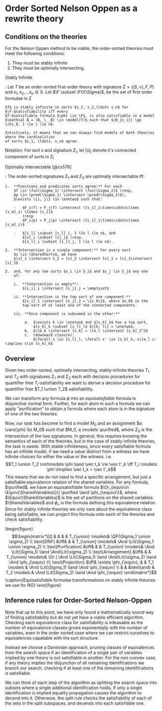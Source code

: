 Order Sorted Nelson Oppen as a rewrite theory
=============================================

Conditions on the theories
--------------------------

For the Nelson Oppen method to be viable, the order-sorted theories must meet the following conditions:

1.  They must be stably infinite
2.  They must be optimally intersecting.

Stably Infinite

:   Let $T$ be an order-sorted first-order theory with signature $\Sigma = ((S, \le), F, P)$ and
    $s_1, s_2,\ldots s_n \in S$. Let $\F \subset \FO(\Sigma)$, be the set of first order formulae in
    $\Sigma$

    $T$ is stably infinite in sorts $s_1, s_2,\ldots s_n$ for $\F-$satisfiability iff every
    $T-$satisfiable formula $\phi \in \F$, is also satisfiable in a model
    $\mathcal B = (B, \__B) \in \model(T)$ such that $|B_{s_i}| \ge \chi_0, 1 \le i \le n$.

    Intuitively, it means that we can always find models of both theories where the cardinalities
    of sorts $s_1, \ldots, s_n$ agree.

Notation: For sort $s$ and signature $\Sigma_i$, let $[s]_i$ denote it's
connected component of sorts in $\Sigma_i$

Optimally intersectable [@cs576]

:   The order-sorted signatures $\Sigma_1$ and $\Sigma_2$ are optimally
    intersectable iff:

    1.  **Functions and predicates sorts agree:** For each
        $f \in \fun(\Sigma_1) \intersect \fun(\Sigma_2)$ (resp,
        $p \in \pred(\Sigma_1) \intersect \pred(\Sigma_2)$),
        $\exists \{i, j\} \in \onetwo$ such that:

        -   $F_i(f) = F_j(f) \intersect ([s_1]_i\times\cdots\times [s_m]_i) \times [s_i]$
            (resp
            $P_i(p) = P_j(p) \intersect ([s_1]_i\times\cdots\times [s_m]_i)$

        -   $[s_l] \subset [s_l]_j, 1 \le l \le n$, and
            $[s]_i \subset [s]_j$ (resp.
            $[s_l]_i \subset [s_l]_j, 1 \le l \le n$).

    2.  **Intersection is a single component:** For every sort
        $s \in \SharedSorts$, we have
        $[s]_1 \intersect S_2 = [s]_2 \intersect [s]_1 = [s]_1\intersect [s]_2$

    3.  and, for any two sorts $s_i \in S_i$ and $s_j \in S_j$ any one
        of:

        i.  **Intersection is empty**:
            $[s_i]_i \intersect [s_j]_j = \emptyset$

        ii. **Intersection is the top sort of one component:**
            $[s_i]_1 \intersect [s_j]_2 = \{s_0\}$, where $s_0$ is the
            top-sort of at least one of the connected components.

        iii. **Once component is subsumed in the other:**

             a.  $\exists k \in \onetwo$ and $[s_k]_k$ has a top sort,
                 $[s_k]_k \subset [s_l]_l$ $\{k, l\} = \onetwo$.
             b.  $\le_k \intersect [s_k] = \le_l \intersect [s_k]_2^2$
             c.  (downward closure):
                 $\forall s \in [s_l]_l, \forall s' \in [s_k]_k, s\le_l s' \implies s\in [s_k]_k$

Overview
--------

Given two order-sorted, optimally intersecting, stably-infinite theories $T_1$ and $T_2$ with
signatures $\Sigma_1$ and $\Sigma_2$ each with decision procedures for quantifier free
$T_i$-satisfiability we want to derive a decision procedure for quantifier free $T_1 \union T_2$
satisfiability.

We can transform any formula $\phi$ into an *equisatisfiable* formula in disjunctive normal form.
Further, for each atom in such a formula we can apply "purification" to obtain a formula where each
atom is in the signature of one of the two theories.

Now, our task has become to find a model $M_0$ and an assignment $a: \vars(\phi) \to M_0$ such that
$M_0, a \models \purified$, where $\Sigma_0$ is the intersection of the two signatures. In general,
this requires knowing the semantics of each of the theories, but in the case of stably infinite
theories, the task is easier. With stable infiniteness, since every satisfiable formula has an
infinite model, if we need a value distinct from a witness we have infinite choices for either the
value or the witness. i.e. $$T_1 \union T_2 \not\models \phi \land \vec t_k \ne \vec t'_k 
\iff T_i \models \phi \limplies \vec t_k = \vec t'_k$$ This means that we do not need to find a
specific arrangement, but just a satisfiable equivalence relation of the shared variables. For any
formula, $\purified$, we have an equisatisfiable formula
$\Or_{equiv\in \Equiv(\SharedVariables)}\{ \purified \land \phi_{\equiv}\}$, where
$\Equiv(\SharedVariables)$ is the set of partitions on the shared variables $\SharedVariables$ and
$\phi_\equiv$ is the formula defining this equivalence relation. Since for stably infinite theories
we only care about the equivalence class being satisfiable, we can project this formula onto each of
the theories and check satisfiability.

\begin{figure}
$$\begin{matrix*}[l]
                    &    &                        &     & T_{\union}  \models& \QF(\Sigma_1 \union \sigma_2)                                              \\
\text{DNF}          &\iff&                        &     & T_{\union}  \models& \And \Lit(\Sigma_1 \union \sigma_2)                                        \\
\text{Purification} &\iff&                        &     & T_{\union}  \models& \And \Lit(\Sigma_1) \land \And\Lit(\sigma_2)                                \\
\text{Arrangement}  &\iff&                        &     & T_{\union}  \models& \Or ( \And \Lit(\Sigma_1) \land \And\Lit(\sigma_2) \land \And \phi_{\equiv} )\\
\text{Projection}   &\iff& \exists \phi_{\equiv}, &     & T_1 \models        & \And \Lit(\Sigma_1) \land \And \phi_{\equiv}                                \\
                    &    &                        &\text{and} & T_2 \models        & \And \Lit(\Sigma_2) \land \And \phi_{\equiv}
\end{matrix*}$$
\caption{Equisatisfiable formulae transformations on stably infinite theories we use for NO}
\end{figure}

Inference rules for Order-Sorted Nelson-Oppen
---------------------------------------------

Note that up to this point, we have only found a mathematically sound way of finding satisfiability
but do not yet have a viable efficient algorithm. Checking each equivalence class for satisfiability
is infeasable as the number of equivalence classes grows exponentially with the number of variables,
even in the order sorted case where we can restrict ourselves to equivalences capatable with the
sort structure.

Instead we choose a Darwinian approach, pruning classes of equivalences from the search space if
an identification of a single pair of variables implied by one theory is not satisfiable in another.
For the non-convex case, if any theory implies the disjunction of all remaining identifications
we branch our search, checking if at least one of the remaining identifications is satisfiable.

We can think of each step of the algorithm as splitting the search space into subsets where
a single additional identification holds. If only a single identification is implied equality propagation
causes the algorithm to decend into it. Otherwise, the split rule checks the satisfiability of each of the sets
in the split subspaces, and decends into each satisfiable one.

